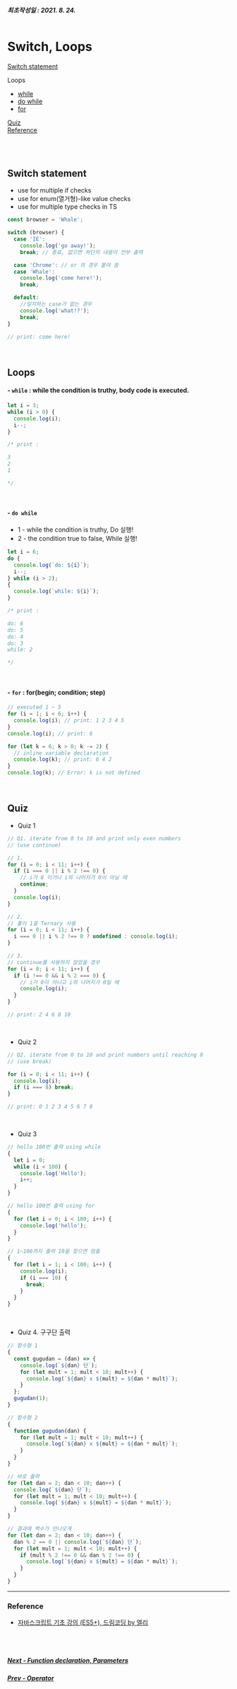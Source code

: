 ##### 최초작성일 : 2021. 8. 24.<br><br>

# Switch, Loops

[Switch statement](#switch-statement)

Loops

- [while](#--while--while-the-condition-is-truthy-body-code-is-executed)
- [do while](#--do-while)
- [for](#--for--forbegin-condition-step)

[Quiz](#quiz---use-break-and-continue)  
[Reference](#reference)

<br><br>

## Switch statement

- use for multiple if checks
- use for enum(열거형)-like value checks
- use for multiple type checks in TS

```js
const browser = 'Whale';

switch (browser) {
  case 'IE':
    console.log('go away!');
    break; // 종료, 없으면 하단의 내용이 전부 출력

  case 'Chrome': // or 의 경우 붙여 씀
  case 'Whale':
    console.log('come here!');
    break;

  default:
    //일치하는 case가 없는 경우
    console.log('what!?');
    break;
}

// print: come here!
```

<br>

## Loops

#### - **`while`** : while the condition is truthy, body code is executed.

```js
let i = 3;
while (i > 0) {
  console.log(i);
  i--;
}

/* print :

3
2
1

*/
```

<br>

#### - **`do while`**

- 1 - while the condition is truthy, Do 실행!
- 2 - the condition true to false, While 실행!

```js
let i = 6;
do {
  console.log(`do: ${i}`);
  i--;
} while (i > 2);
{
  console.log(`while: ${i}`);
}

/* print :

do: 6
do: 5
do: 4
do: 3
while: 2

*/
```

<br>

#### - **`for`** : for(begin; condition; step)

```js
// executed 1 ~ 5
for (i = 1; i < 6; i++) {
  console.log(i); // print: 1 2 3 4 5
}
console.log(i); // print: 6

for (let k = 6; k > 0; k -= 2) {
  // inline variable declaration
  console.log(k); // print: 6 4 2
}
console.log(k); // Error: k is not defined
```

<br>

## Quiz

- Quiz 1

```js
// Q1. iterate from 0 to 10 and print only even numbers
// (use continue)

// 1.
for (i = 0; i < 11; i++) {
  if (i === 0 || i % 2 !== 0) {
    // i가 0 이거나 i의 나머지가 0이 아닐 때
    continue;
  }
  console.log(i);
}

// 2.
// 풀이 1을 Ternary 사용
for (i = 0; i < 11; i++) {
  i === 0 || i % 2 !== 0 ? undefined : console.log(i);
}

// 3.
// continue를 사용하지 않았을 경우
for (i = 0; i < 11; i++) {
  if (i !== 0 && i % 2 === 0) {
    // i가 0이 아니고 i의 나머지가 0일 때
    console.log(i);
  }
}

// print: 2 4 6 8 10
```

<br>

- Quiz 2

```js
// Q2. iterate from 0 to 10 and print numbers until reaching 8
// (use break)

for (i = 0; i < 11; i++) {
  console.log(i);
  if (i === 8) break;
}

// print: 0 1 2 3 4 5 6 7 8
```

<br>

- Quiz 3

```js
// hello 100번 출력 using while
{
  let i = 0;
  while (i < 100) {
    console.log('Hello');
    i++;
  }
}

// hello 100번 출력 using for
{
  for (let i = 0; i < 100; i++) {
    console.log('hello');
  }
}

// 1~100까지 출력 10을 찾으면 멈춤
{
  for (let i = 1; i < 100; i++) {
    console.log(i);
    if (i === 10) {
      break;
    }
  }
}
```

<br>

- Quiz 4. 구구단 출력

```js
// 함수형 1
{
  const gugudan = (dan) => {
    console.log(`${dan} 단`);
    for (let mult = 1; mult < 10; mult++) {
      console.log(`${dan} x ${mult} = ${dan * mult}`);
    }
  };
  gugudan(1);
}

// 함수형 2
{
  function gugudan(dan) {
    for (let mult = 1; mult < 10; mult++) {
      console.log(`${dan} x ${mult} = ${dan * mult}`);
    }
  }
}

// 바로 출력
for (let dan = 2; dan < 10; dan++) {
  console.log(`${dan} 단`);
  for (let mult = 1; mult < 10; mult++) {
    console.log(`${dan} x ${mult} = ${dan * mult}`);
  }
}

// 결과에 짝수가 안나오게
for (let dan = 2; dan < 10; dan++) {
  dan % 2 == 0 || console.log(`${dan} 단`);
  for (let mult = 1; mult < 10; mult++) {
    if (mult % 2 !== 0 && dan % 2 !== 0) {
      console.log(`${dan} x ${mult} = ${dan * mult}`);
    }
  }
}
```

---

### **Reference**

- [자바스크립트 기초 강의 (ES5+), 드림코딩 by 엘리](https://www.youtube.com/playlist?list=PLv2d7VI9OotTVOL4QmPfvJWPJvkmv6h-2)

<br><br>

##### [Next - Function declaration, Parameters](/Javascript/basic/06_function.md)

##### [Prev - Operator](/Javascript/basic/04_operator.md)
